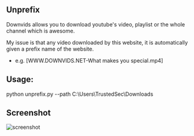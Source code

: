 ## Unprefix

Downvids allows you to download youtube's video, playlist or the whole channel which is awesome.  

My issue is that any video downloaded by this website, it is automatically given a prefix name of the website.
  * e.g. [WWW.DOWNVIDS.NET-What makes you special.mp4]

## Usage:
python unprefix.py --path C:\Users\TrustedSec\Downloads

## Screenshot
![screenshot](https://raw.githubusercontent.com/0xsecguy/Unprefix/master/screenshot.jpg)


